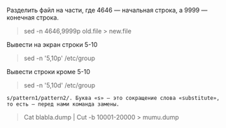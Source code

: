 Разделить файл на части, где 4646 — начальная строка, а 9999 — конечная строка.

>sed -n 4646,9999p old.file > new.file

Вывести на экран строки 5-10
>sed -n '5,10p' /etc/group

Вывести строки кроме 5-10
>sed -n '5,10d' /etc/group

```s/pattern1/pattern2/. Буква «s» — это сокращение слова «substitute», то есть — перед нами команда замены.```


>Cat blabla.dump | Cut -b 10001-20000 > mumu.dump